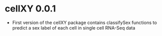 # cellXY 0.0.1

* First version of the cellXY package contains classifySex functions to predict a sex label of each cell in single cell RNA-Seq data
